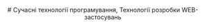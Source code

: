 <p style="text-align: center;"># Сучасні технології програмування, Технології розробки WEB-застосувань</p>